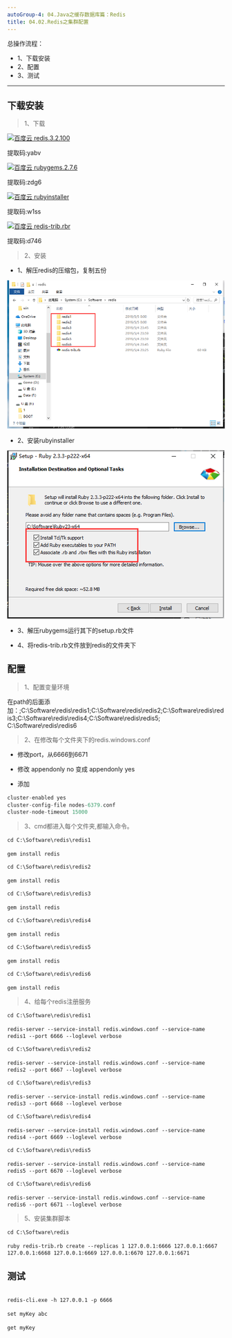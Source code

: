 ```yaml
---
autoGroup-4: 04.Java之缓存数据库篇：Redis
title: 04.02.Redis之集群配置
---
```


总操作流程：
- 1、下载安装
- 2、配置
- 3、测试

***

## 下载安装


> 1、下载

[![](https://img.shields.io/badge/百度云-redis.3.2.100-green.svg "百度云 redis.3.2.100")](https://pan.baidu.com/s/1rCWvJ_0k0z1gNXo8EA8J7w)

提取码:yabv

[![](https://img.shields.io/badge/百度云-rubygems.2.7.6-green.svg "百度云 rubygems.2.7.6")](https://pan.baidu.com/s/1xjMO3JbBFD-9PzV4C4vLCg)

提取码:zdg6

[![](https://img.shields.io/badge/百度云-rubyinstaller-green.svg "百度云 rubyinstaller")](https://pan.baidu.com/s/1NfZgVO8NYfNyRkRicy9i8g)

提取码:w1ss


[![](https://img.shields.io/badge/百度云-redis--trib.rb-green.svg "百度云 redis-trib.rbr")](https://pan.baidu.com/s/1w2db6eZX1t29cdwKEPmyQA)

提取码:d746

>2、安装

- 1、解压redis的压缩包，复制五份

![](./image/04.02-1.png)

- 2、安装rubyinstaller

![](./image/04.02-2.png)

- 3、解压rubygems运行其下的setup.rb文件

- 4、将redis-trib.rb文件放到redis的文件夹下

## 配置

>1、配置变量环境

在path的后面添加：;C:\Software\redis\redis1;C:\Software\redis\redis2;C:\Software\redis\redis3;C:\Software\redis\redis4;C:\Software\redis\redis5;
C:\Software\redis\redis6

> 2、在修改每个文件夹下的redis.windows.conf

- 修改port，从6666到6671

- 修改 appendonly no 变成 appendonly yes

- 添加

```java
cluster-enabled yes
cluster-config-file nodes-6379.conf
cluster-node-timeout 15000
```

> 3、cmd都进入每个文件夹,都输入命令。

```
cd C:\Software\redis\redis1

gem install redis
```

```
cd C:\Software\redis\redis2

gem install redis
```

```
cd C:\Software\redis\redis3

gem install redis
```

```
cd C:\Software\redis\redis4

gem install redis
```

```
cd C:\Software\redis\redis5

gem install redis
```

```
cd C:\Software\redis\redis6

gem install redis
```

> 4、给每个redis注册服务

```
cd C:\Software\redis\redis1

redis-server --service-install redis.windows.conf --service-name redis1 --port 6666 --loglevel verbose

```

```
cd C:\Software\redis\redis2

redis-server --service-install redis.windows.conf --service-name redis2 --port 6667 --loglevel verbose

```

```
cd C:\Software\redis\redis3

redis-server --service-install redis.windows.conf --service-name redis3 --port 6668 --loglevel verbose

```

```
cd C:\Software\redis\redis4

redis-server --service-install redis.windows.conf --service-name redis4 --port 6669 --loglevel verbose

```

```
cd C:\Software\redis\redis5

redis-server --service-install redis.windows.conf --service-name redis5 --port 6670 --loglevel verbose

```

```
cd C:\Software\redis\redis6

redis-server --service-install redis.windows.conf --service-name redis6 --port 6671 --loglevel verbose

```

> 5、安装集群脚本

```
cd C:\Software\redis

ruby redis-trib.rb create --replicas 1 127.0.0.1:6666 127.0.0.1:6667 127.0.0.1:6668 127.0.0.1:6669 127.0.0.1:6670 127.0.0.1:6671

```


## 测试

```

redis-cli.exe -h 127.0.0.1 -p 6666

set myKey abc

get myKey

```
